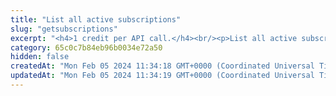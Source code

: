```yaml
---
title: "List all active subscriptions"
slug: "getsubscriptions"
excerpt: "<h4>1 credit per API call.</h4><br/><p>List all active subscriptions.</p>"
category: 65c0c7b84eb96b0034e72a50
hidden: false
createdAt: "Mon Feb 05 2024 11:34:18 GMT+0000 (Coordinated Universal Time)"
updatedAt: "Mon Feb 05 2024 11:34:19 GMT+0000 (Coordinated Universal Time)"
---
```

